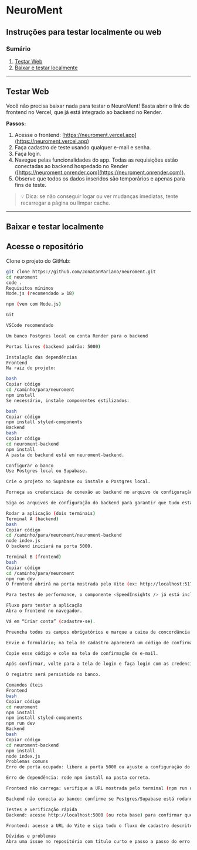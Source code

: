 # NeuroMent

## Instruções para testar localmente ou web

### Sumário
1. [Testar Web](#testar-web)
2. [Baixar e testar localmente](#baixar-e-testar-localmente)

---

## Testar Web

Você não precisa baixar nada para testar o NeuroMent! Basta abrir o link do frontend no Vercel, que já está integrado ao backend no Render.  

**Passos:**
1. Acesse o frontend: [https://neuroment.vercel.app](https://neuroment.vercel.app)  
2. Faça cadastro de teste usando qualquer e-mail e senha.  
3. Faça login.  
4. Navegue pelas funcionalidades do app. Todas as requisições estão conectadas ao backend hospedado no Render ([https://neuroment.onrender.com](https://neuroment.onrender.com)).  
5. Observe que todos os dados inseridos são temporários e apenas para fins de teste.  

> 💡 Dica: se não conseguir logar ou ver mudanças imediatas, tente recarregar a página ou limpar cache.  

---

## Baixar e testar localmente

## Acesse o repositório
Clone o projeto do GitHub:

```bash
git clone https://github.com/JonatanMariano/neuroment.git
cd neuroment
code .
Requisitos mínimos
Node.js (recomendado ≥ 18)

npm (vem com Node.js)

Git

VSCode recomendado

Um banco Postgres local ou conta Render para o backend

Portas livres (backend padrão: 5000)

Instalação das dependências
Frontend
Na raiz do projeto:

bash
Copiar código
cd /caminho/para/neuroment
npm install
Se necessário, instale componentes estilizados:

bash
Copiar código
npm install styled-components
Backend
bash
Copiar código
cd neuroment-backend
npm install
A pasta do backend está em neuroment-backend.

Configurar o banco
Use Postgres local ou Supabase.

Crie o projeto no Supabase ou instale o Postgres local.

Forneça as credenciais de conexão ao backend no arquivo de configuração indicado dentro da pasta neuroment-backend.

Siga os arquivos de configuração do backend para garantir que tudo está correto.

Rodar a aplicação (dois terminais)
Terminal A (backend)
bash
Copiar código
cd /caminho/para/neuroment/neuroment-backend
node index.js
O backend iniciará na porta 5000.

Terminal B (frontend)
bash
Copiar código
cd /caminho/para/neuroment
npm run dev
O frontend abrirá na porta mostrada pelo Vite (ex: http://localhost:5173).

Para testes de performance, o componente <SpeedInsights /> já está incluso no frontend.

Fluxo para testar a aplicação
Abra o frontend no navegador.

Vá em “Criar conta” (cadastre-se).

Preencha todos os campos obrigatórios e marque a caixa de concordância.

Envie o formulário; na tela de cadastro aparecerá um código de confirmação de 6 dígitos.

Copie esse código e cole na tela de confirmação de e-mail.

Após confirmar, volte para a tela de login e faça login com as credenciais criadas.

O registro será persistido no banco.

Comandos úteis
Frontend
bash
Copiar código
cd neuroment
npm install
npm install styled-components
npm run dev
Backend
bash
Copiar código
cd neuroment-backend
npm install
node index.js
Problemas comuns
Erro de porta ocupado: libere a porta 5000 ou ajuste a configuração do backend.

Erro de dependência: rode npm install na pasta correta.

Frontend não carrega: verifique a URL mostrada pelo terminal (npm run dev).

Backend não conecta ao banco: confirme se Postgres/Supabase está rodando e se as credenciais estão corretas.

Testes e verificação rápida
Backend: acesse http://localhost:5000 (ou rota base) para confirmar que está ativo.

Frontend: acesse a URL do Vite e siga todo o fluxo de cadastro descrito acima.

Dúvidas e problemas
Abra uma issue no repositório com título curto e passo a passo do erro.
